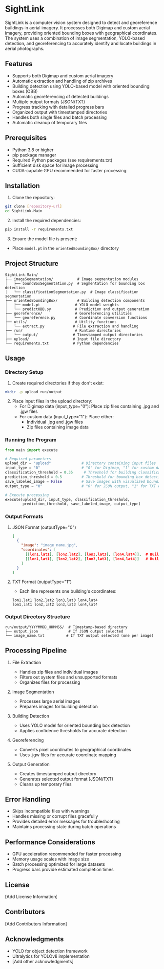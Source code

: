 # SightLink

SightLink is a computer vision system designed to detect and georeference buildings in aerial imagery. It processes both Digimap and custom aerial imagery, providing oriented bounding boxes with geographical coordinates. The system uses a combination of image segmentation, YOLO-based detection, and georeferencing to accurately identify and locate buildings in aerial photographs.

## Features

- Supports both Digimap and custom aerial imagery
- Automatic extraction and handling of zip archives
- Building detection using YOLO-based model with oriented bounding boxes (OBB)
- Automatic georeferencing of detected buildings
- Multiple output formats (JSON/TXT)
- Progress tracking with detailed progress bars
- Organized output with timestamped directories
- Handles both single files and batch processing
- Automatic cleanup of temporary files

## Prerequisites

- Python 3.8 or higher
- pip package manager
- Required Python packages (see requirements.txt)
- Sufficient disk space for image processing
- CUDA-capable GPU recommended for faster processing

## Installation

1. Clone the repository:
```bash
git clone [repository-url]
cd SightLink-Main
```

2. Install the required dependencies:
```bash
pip install -r requirements.txt
```

3. Ensure the model file is present:
- Place `model.pt` in the `orientedBoundingBox/` directory

## Project Structure

```
SightLink-Main/
├── imageSegmentation/           # Image segmentation modules
│   ├── boundBoxSegmentation.py  # Segmentation for bounding box detection
│   └── classificationSegmentation.py  # Image classification segmentation
├── orientedBoundingBox/         # Building detection components
│   ├── model.pt                # YOLO model weights
│   └── predictOBB.py           # Prediction and output generation
├── georeference/               # Georeferencing utilities
│   └── georeference.py         # Coordinate conversion functions
├── utils/                      # Utility functions
│   └── extract.py             # File extraction and handling
├── run/                        # Runtime directories
│   └── output/                # Timestamped output directories
├── upload/                    # Input file directory
└── requirements.txt           # Python dependencies
```

## Usage

### Directory Setup

1. Create required directories if they don't exist:
```bash
mkdir -p upload run/output
```

2. Place input files in the upload directory:
   - For Digimap data (input_type="0"): Place zip files containing .jpg and .jgw files
   - For custom data (input_type="1"): Place either:
     - Individual .jpg and .jgw files
     - Zip files containing image data

### Running the Program

```python
from main import execute

# Required parameters
upload_dir = "upload"              # Directory containing input files
input_type = "0"                   # "0" for Digimap, "1" for custom data
classification_threshold = 0.35     # Threshold for building classification (0.0-1.0)
prediction_threshold = 0.5         # Threshold for bounding box detection (0.0-1.0)
save_labeled_image = False         # Save images with visualized bounding boxes
output_type = "0"                  # "0" for JSON output, "1" for TXT output

# Execute processing
execute(upload_dir, input_type, classification_threshold, 
        prediction_threshold, save_labeled_image, output_type)
```

### Output Formats

1. JSON Format (outputType="0")
   ```json
   [
     {
       "image": "image_name.jpg",
       "coordinates": [
         [[lon1,lat1], [lon2,lat2], [lon3,lat3], [lon4,lat4]],  # Building 1
         [[lon1,lat1], [lon2,lat2], [lon3,lat3], [lon4,lat4]]   # Building 2
       ]
     }
   ]
   ```

2. TXT Format (outputType="1")
   - Each line represents one building's coordinates:
   ```
   lon1,lat1 lon2,lat2 lon3,lat3 lon4,lat4
   lon1,lat1 lon2,lat2 lon3,lat3 lon4,lat4
   ```

### Output Directory Structure

```
run/output/YYYYMMDD_HHMMSS/  # Timestamp-based directory
├── output.json              # If JSON output selected
└── image_name.txt          # If TXT output selected (one per image)
```

## Processing Pipeline

1. File Extraction
   - Handles zip files and individual images
   - Filters out system files and unsupported formats
   - Organizes files for processing

2. Image Segmentation
   - Processes large aerial images
   - Prepares images for building detection

3. Building Detection
   - Uses YOLO model for oriented bounding box detection
   - Applies confidence thresholds for accurate detection

4. Georeferencing
   - Converts pixel coordinates to geographical coordinates
   - Uses .jgw files for accurate coordinate mapping

5. Output Generation
   - Creates timestamped output directory
   - Generates selected output format (JSON/TXT)
   - Cleans up temporary files

## Error Handling

- Skips incompatible files with warnings
- Handles missing or corrupt files gracefully
- Provides detailed error messages for troubleshooting
- Maintains processing state during batch operations

## Performance Considerations

- GPU acceleration recommended for faster processing
- Memory usage scales with image size
- Batch processing optimized for large datasets
- Progress bars provide estimated completion times

## License

[Add License Information]

## Contributors

[Add Contributors Information]

## Acknowledgments

- YOLO for object detection framework
- Ultralytics for YOLOv8 implementation
- [Add other acknowledgments]
